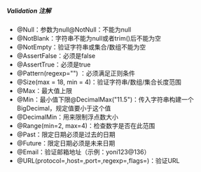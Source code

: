 ##### Validation 注解
+ @Null：参数为null@NotNull：不能为null
+ @NotBlank：字符串不能为null或者trim()后不能为空
+ @NotEmpty：验证字符串或集合/数组不能为空
+ @AssertFalse：必须是false
+ @AssertTrue：必须是true
+ @Pattern(regexp="") ：必须满足正则条件
+ @Size(max = 18, min = 4)：验证字符串/数组/集合长度范围
+ @Max：最大值上限
+ @Min：最小值下限@DecimalMax("11.5")：传入字符串构建一个BigDecimal，规定值要小于这个值
+ @DecimalMin：用来限制浮点数大小
+ @Range(min=2, max=4)：检查数字是否在此范围
+ @Past：限定日期必须是过去的日期
+ @Future：限定日期必须是未来日期
+ @Email：验证邮箱地址（示例：yoni123@136）
+ @URL(protocol=,host=,port=,regexp=,flags=)：验证URL